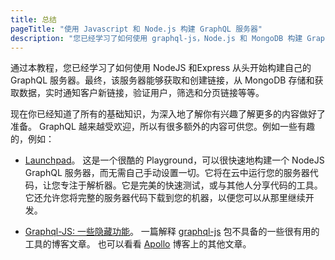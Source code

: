 ```yaml
---
title: 总结
pageTitle: "使用 Javascript 和 Node.js 构建 GraphQL 服务器"
description: "您已经学习了如何使用 graphql-js，Node.js 和 MongoDB 构建 GraphQL 服务器，以及过滤器，身份验证，分页和订阅的最佳实践。"
---
```



通过本教程，您已经学习了如何使用 NodeJS 和Express 从头开始构建自己的 GraphQL 服务器。最终，该服务器能够获取和创建链接，从 MongoDB 存储和获取数据，实时通知客户新链接，验证用户，筛选和分页链接等等。

现在你已经知道了所有的基础知识，为深入地了解你有兴趣了解更多的内容做好了准备。 GraphQL 越来越受欢迎，所以有很多额外的内容可供您。例如一些有趣的，例如：

* [Launchpad](https://launchpad.graphql.com/)。 这是一个很酷的 Playground，可以很快速地构建一个 NodeJS GraphQL 服务器，而无需自己手动设置一切。它将在云中运行您的服务器代码，让您专注于解析器。它是完美的快速测试，或与其他人分享代码的工具。它还允许您将完整的服务器代码下载到您的机器，以便您可以从那里继续开发。

* [Graphql-JS: 一些隐藏功能](https://dev-blog.apollodata.com/graphql-js-the-hidden-features-effaca7a81b3)。 一篇解释 [graphql-js](https://www.npmjs.com/package/graphql) 包不具备的一些很有用的工具的博客文章。 也可以看看 [Apollo](https://dev-blog.apollodata.com/) 博客上的其他文章。